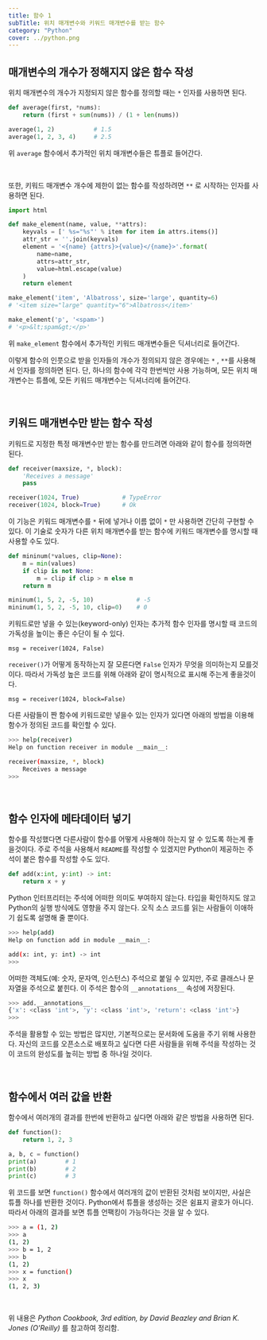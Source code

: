 ```yaml
---
title: 함수 1
subTitle: 위치 매개변수와 키워드 매개변수를 받는 함수
category: "Python"
cover: ../python.png
---
```


## 매개변수의 개수가 정해지지 않은 함수 작성
위치 매개변수의 개수가 지정되지 않은 함수를 정의할 때는 `*` 인자를 사용하면 된다.

```python
def average(first, *nums):
    return (first + sum(nums)) / (1 + len(nums))

average(1, 2)           # 1.5
average(1, 2, 3, 4)     # 2.5
```
위 `average` 함수에서 추가적인 위치 매개변수들은 튜플로 들어간다.

<br>

또한, 키워드 매개변수 개수에 제한이 없는 함수를 작성하려면 `**` 로 시작하는 인자를 사용하면 된다.
```python
import html

def make_element(name, value, **attrs):
    keyvals = [' %s="%s"' % item for item in attrs.items()]
    attr_str = ''.join(keyvals)
    element = '<{name} {attrs}>{value}</{name}>'.format(
        name=name,
        attrs=attr_str,
        value=html.escape(value)
    )
    return element

make_element('item', 'Albatross', size='large', quantity=6)
# '<item size="large" quantity="6">Albatross</item>'

make_element('p', '<spam>')
# '<p>&lt;spam&gt;</p>'
```
위 `make_element` 함수에서 추가적인 키워드 매개변수들은 딕셔너리로 들어간다.

이렇게 함수의 인풋으로 받을 인자들의 개수가 정의되지 않은 경우에는 `*` , `**`를 사용해서 인자를 정의하면 된다. 단, 하나의 함수에 각각 한번씩만 사용 가능하며, 모든 위치 매개변수는 튜플에, 모든 키워드 매개변수는 딕셔너리에 들어간다.

<br>

## 키워드 매개변수만 받는 함수 작성
키워드로 지정한 특정 매개변수만 받는 함수를 만드려면 아래와 같이 함수를 정의하면 된다.

```python
def receiver(maxsize, *, block):
    'Receives a message'
    pass

receiver(1024, True)            # TypeError
receiver(1024, block=True)      # Ok
```
이 기능은 키워드 매개변수를 `*` 뒤에 넣거나 이름 없이 `*` 만 사용하면 간단히 구현할 수 있다. 이 기술로 숫자가 다른 위치 매개변수를 받는 함수에 키워드 매개변수를 명시할 때 사용할 수도 있다.
```python
def mininum(*values, clip=None):
    m = min(values)
    if clip is not None:
        m = clip if clip > m else m
    return m

mininum(1, 5, 2, -5, 10)            # -5
mininum(1, 5, 2, -5, 10, clip=0)    # 0
```

키워드로만 넣을 수 있는(keyword-only) 인자는 추가적 함수 인자를 명시할 때 코드의 가독성을 높이는 좋은 수단이 될 수 있다.

    msg = receiver(1024, False)

`receiver()`가 어떻게 동작하는지 잘 모른다면 `False` 인자가 무엇을 의미하는지 모를것이다. 따라서 가독성 높은 코드를 위해 아래와 같이 명시적으로 표시해 주는게 좋을것이다.

    msg = receiver(1024, block=False)

다른 사람들이 짠 함수에 키워드로만 넣을수 있는 인자가 있다면 아래의 방법을 이용해 함수가 정의된 코드를 확인할 수 있다.
```bash
>>> help(receiver)
Help on function receiver in module __main__:

receiver(maxsize, *, block)
    Receives a message
>>>
```

<br>

## 함수 인자에 메타데이터 넣기
함수를 작성했다면 다른사람이 함수를 어떻게 사용해야 하는지 알 수 있도록 하는게 좋을것이다. 주로 주석을 사용해서 `README`를 작성할 수 있겠지만 Python이 제공하는 주석이 붙은 함수를 작성할 수도 있다.
```python
def add(x:int, y:int) -> int:
    return x + y
```
Python 인터프리터는 주석에 어떠한 의미도 부여하지 않는다. 타입을 확인하지도 않고 Python의 실행 방식에도 영향을 주지 않는다. 오직 소스 코드를 읽는 사람들이 이애하기 쉽도록 설명해 줄 뿐이다.
```bash
>>> help(add)
Help on function add in module __main__:

add(x: int, y: int) -> int
>>>
```
어떠한 객체도(예: 숫자, 문자역, 인스턴스) 주석으로 붙일 수 있지만, 주로 클래스나 문자열을 주석으로 붙힌다. 이 주석은 함수의 `__annotations__` 속성에 저장된다.
```bash
>>> add.__annotations__
{'x': <class 'int'>, 'y': <class 'int'>, 'return': <class 'int'>}
>>>
```
주석을 활용할 수 있는 방법은 많지만, 기본적으로는 문서화에 도움을 주기 위해 사용한다. 자신의 코드를 오픈소스로 배포하고 싶다면 다른 사람들을 위해 주석을 작성하는 것이 코드의 완성도를 높히는 방법 중 하나일 것이다.

<br>

## 함수에서 여러 값을 반환
함수에서 여러개의 결과를 한번에 반환하고 싶다면 아래와 같은 방법을 사용하면 된다.
```python
def function():
    return 1, 2, 3

a, b, c = function()
print(a)        # 1
print(b)        # 2
print(c)        # 3
```
위 코드를 보면 `function()` 함수에서 여러개의 값이 반환된 것처럼 보이지만, 사실은 튜플 하나를 반환한 것이다. Python에서 튜플을 생성하는 것은 쉼표지 괄호가 아니다. 따라서 아래의 결과를 보면 튜플 언팩킹이 가능하다는 것을 알 수 있다.
```bash
>>> a = (1, 2)
>>> a
(1, 2)
>>> b = 1, 2
>>> b
(1, 2)
>>> x = function()
>>> x
(1, 2, 3)
```

<br>

위 내용은 *Python Cookbook, 3rd edition, by David Beazley and Brian K. Jones (O'Reilly)* 를 참고하여 정리함.